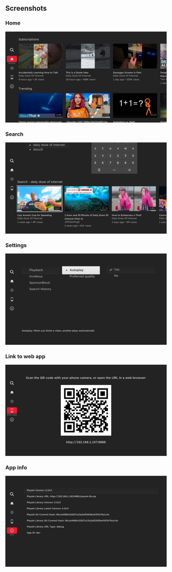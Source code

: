 ## Screenshots
### Home
![](./screenshot1.jpg)
### Search
![](./screenshot2.jpg)
### Settings
![](./screenshot3.jpg)
### Link to web app
![](./screenshot4.jpg)
### App info
![](./screenshot5.jpg)
